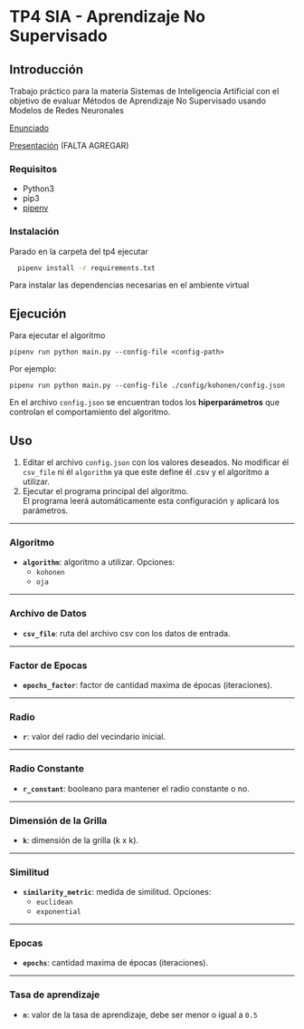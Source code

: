 # TP4 SIA - Aprendizaje No Supervisado

## Introducción

Trabajo práctico para la materia Sistemas de Inteligencia Artificial con el
objetivo de evaluar Métodos de Aprendizaje No Supervisado usando Modelos de Redes Neuronales

[Enunciado](Enunciado.pdf)

[Presentación](Presentacion.pdf) (FALTA AGREGAR)

### Requisitos

- Python3
- pip3
- [pipenv](https://pypi.org/project/pipenv/)

### Instalación

Parado en la carpeta del tp4 ejecutar

```sh
  pipenv install -r requirements.txt
```

Para instalar las dependencias necesarias en el ambiente virtual

## Ejecución
Para ejecutar el algoritmo
```
pipenv run python main.py --config-file <config-path>
```

Por ejemplo:
```
pipenv run python main.py --config-file ./config/kohonen/config.json
```

En el archivo `config.json` se encuentran todos los **hiperparámetros** que controlan el comportamiento del algoritmo.

## Uso
1. Editar el archivo `config.json` con los valores deseados.
No modificar él `csv_file` ni él `algorithm` ya que este define él .csv y el algoritmo a utilizar.
2. Ejecutar el programa principal del algoritmo.  
   El programa leerá automáticamente esta configuración y aplicará los parámetros.

---

### Algoritmo
- **`algorithm`**: algoritmo a utilizar. Opciones:
  - `kohonen`
  - `oja`

---

### Archivo de Datos
- **`csv_file`**: ruta del archivo csv con los datos de entrada.

---

### Factor de Epocas
- **`epochs_factor`**: factor de cantidad maxima de épocas (iteraciones).

---

### Radio
- **`r`**: valor del radio del vecindario inicial.

---

### Radio Constante
- **`r_constant`**: booleano para mantener el radio constante o no.

---

### Dimensión de la Grilla
- **`k`**: dimensión de la grilla (k x k).

---

### Similitud
- **`similarity_metric`**: medida de similitud. Opciones:
  - `euclidean`
  - `exponential`

---

### Epocas
- **`epochs`**: cantidad maxima de épocas (iteraciones).

---

### Tasa de aprendizaje
- **`n`**: valor de la tasa de aprendizaje, debe ser menor o igual a `0.5`
